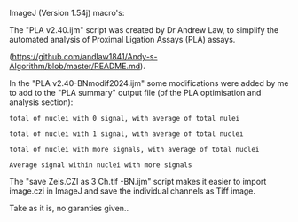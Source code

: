 ImageJ (Version 1.54j) macro's:

The "PLA v2.40.ijm" script was created by Dr Andrew Law, to simplify the automated analysis of Proximal Ligation Assays (PLA) assays.

(https://github.com/andlaw1841/Andy-s-Algorithm/blob/master/README.md).

In the "PLA v2.40-BNmodif2024.ijm" some modifications were added by me to add to the "PLA summary" output file (of the PLA optimisation and analysis section):

    total of nuclei with 0 signal, with average of total nulei
    
    total of nuclei with 1 signal, with average of total nuclei
    
    total of nuclei with more signals, with average of total nuclei
    
    Average signal within nuclei with more signals
    

The "save Zeis.CZI as 3 Ch.tif -BN.ijm" script makes it easier to import image.czi in ImageJ and save the individual channels as Tiff image.

Take as it is, no garanties given..
